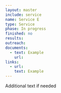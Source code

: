 ```yaml
---
layout: master
include: service
name: Service E
type: Service
phase: In progress
finished: no
results:
outreach:
documents:
  - text: Example 
    url:  
links:
  - url:   
    text: Example
---
```

Additional text if needed
